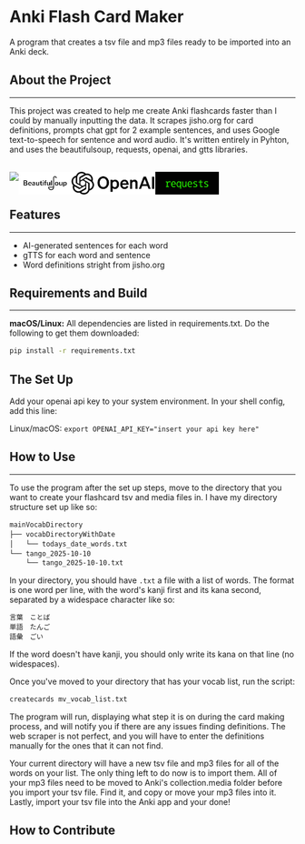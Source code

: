 # Anki Flash Card Maker
A program that creates a tsv file and mp3 files ready to be imported into an Anki deck.

## **About the Project**
---
This project was created to help me create Anki flashcards faster than I could by manually inputting the data. It scrapes jisho.org for card definitions, prompts chat gpt for 2 example sentences, and uses Google text-to-speech for sentence and word audio. It's written entirely in Pyhton, and uses the beautifulsoup, requests, openai, and gtts libraries.
<br><br>

<!-- put icons of language usage here and links to the libraries used. basically the tech stack-->
<img align="left" height="40" src="https://cdn.jsdelivr.net/gh/devicons/devicon@latest/icons/python/python-original.svg" />
<img align="left" height="40" src="attachments/beautifulsoup.png"/>
<img align="left" height="40" src="attachments/openai.png"/>
<img align="left" height="40" src="attachments/requests.png"/>
<br><br>


## **Features**
---
+ AI-generated sentences for each word
+ gTTS for each word and sentence
+ Word definitions stright from jisho.org 

## **Requirements and Build**
---
<!--**Docker:**-->
<!--put docker comamnds here after the docker image is created-->


**macOS/Linux:**
All dependencies are listed in requirements.txt. Do the following to get them downloaded:

```bash
pip install -r requirements.txt
```

## **The Set Up**
Add your openai api key to your system environment. In your shell config, add this line:

Linux/macOS: `export OPENAI_API_KEY="insert your api key here"`


## **How to Use**
---
To use the program after the set up steps, move to the directory that you want to create your flashcard tsv and media files in. I have my directory structure set up like so:
```bash
mainVocabDirectory
├── vocabDirectoryWithDate
│   └── todays_date_words.txt
└── tango_2025-10-10
    └── tango_2025-10-10.txt
```
In your directory, you should have `.txt` a file with a list of words. The format is one word per line, with the word's kanji first and its kana second, separated by a widespace character like so:
```bash
言葉　ことば
単語　たんご
語彙　ごい
```
If the word doesn't have kanji, you should only write its kana on that line (no widespaces).

Once you've moved to your directory that has your vocab list, run the script:
```bash
createcards mv_vocab_list.txt
```

The program will run, displaying what step it is on during the card making process, and will notify you if there are any issues finding definitions. The web scraper is not perfect, and you will have to enter the definitions manually for the ones that it can not find.

Your current directory will have a new tsv file and mp3 files for all of the words on your list. The only thing left to do now is to import them. All of your mp3 files need to be moved to Anki's collection.media folder before you import your tsv file. Find it, and copy or move your mp3 files into it. Lastly, import your tsv file into the Anki app and your done!

## **How to Contribute**

